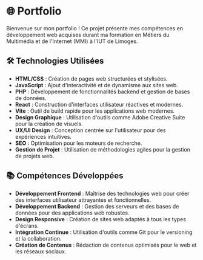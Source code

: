 # 🌐 Portfolio

Bienvenue sur mon portfolio ! Ce projet présente mes compétences en développement web acquises durant ma formation en Métiers du Multimédia et de l'Internet (MMI) à l'IUT de Limoges.

## 🛠️ Technologies Utilisées

- **HTML/CSS** : Création de pages web structurées et stylisées.
- **JavaScript** : Ajout d'interactivité et de dynamisme aux sites web.
- **PHP** : Développement de fonctionnalités backend et gestion de bases de données.
- **React** : Construction d'interfaces utilisateur réactives et modernes.
- **Vite** : Outil de build rapide pour les applications web modernes.
- **Design Graphique** : Utilisation d'outils comme Adobe Creative Suite pour la création de visuels.
- **UX/UI Design** : Conception centrée sur l'utilisateur pour des expériences intuitives.
- **SEO** : Optimisation pour les moteurs de recherche.
- **Gestion de Projet** : Utilisation de méthodologies agiles pour la gestion de projets web.

## 📚 Compétences Développées

- **Développement Frontend** : Maîtrise des technologies web pour créer des interfaces utilisateur attrayantes et fonctionnelles.
- **Développement Backend** : Gestion des serveurs et des bases de données pour des applications web robustes.
- **Design Responsive** : Création de sites web adaptés à tous les types d'écrans.
- **Intégration Continue** : Utilisation d'outils comme Git pour le versioning et la collaboration.
- **Création de Contenus** : Rédaction de contenus optimisés pour le web et les réseaux sociaux.
